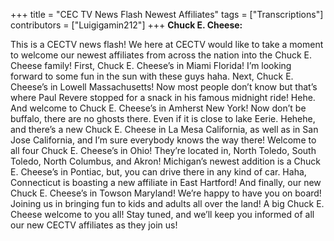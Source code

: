 +++
title = "CEC TV News Flash Newest Affiliates"
tags = ["Transcriptions"]
contributors = ["Luigigamin212"]
+++
**Chuck E. Cheese:**

This is a CECTV news flash! We here at CECTV would like to take a moment to welcome our newest affiliates from across the nation into the Chuck E. Cheese family! First, Chuck E. Cheese’s in Miami Florida! I’m looking forward to some fun in the sun with these guys haha. Next, Chuck E. Cheese’s in Lowell Massachusetts! Now most people don’t know but that’s where Paul Revere stopped for a snack in his famous midnight ride! Hehe. And welcome to Chuck E. Cheese’s in Amherst New York! Now don’t be buffalo, there are no ghosts there. Even if it is close to lake Eerie. Hehehe, and there’s a new Chuck E. Cheese in La Mesa California, as well as in San Jose California, and I’m sure everybody knows the way there! Welcome to all four Chuck E. Cheese’s in Ohio! They’re located in, North Toledo, South Toledo, North Columbus, and Akron! Michigan’s newest addition is a Chuck E. Cheese’s in Pontiac, but, you can drive there in any kind of car. Haha, Connecticut is boasting a new affiliate in East Hartford! And finally, our new Chuck E. Cheese’s in Towson Maryland! We’re happy to have you on board! Joining us in bringing fun to kids and adults all over the land! A big Chuck E. Cheese welcome to you all! Stay tuned, and we’ll keep you informed of all our new CECTV affiliates as they join us! 
